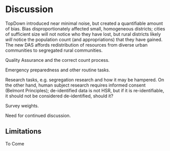 Discussion
==========

TopDown introduced near minimal noise, but created a quantifiable
amount of bias.  Bias disproportionately affected small, homogeneous
districts; cities of sufficient size will not notice who they have
lost, but rural districts likely *will* notice the population count
(and appropriations) that they have gained.  The new DAS affords
redistribution of resources from diverse urban communities to
segregated rural communities.

Quality Assurance and the correct count process.

Emergency preparedness and other routine tasks.

Research tasks, e.g. segregation research and how it may be hampered.
On the other hand, human subject research requires informed consent
(Belmont Principles); de-identified data is not HSR, but if it is
re-identifiable, it should not be considered de-identified, should it?

Survey weights.

Need for continued discussion.

Limitations
-----------

To Come


